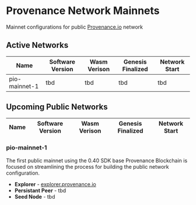 # Provenance Network Mainnets
Mainnet configurations for public [Provenance.io](https://provenance.io) network

## Active Networks

| Name          | Software Version | Wasm Verison | Genesis Finalized    | Network Start        |
|---------------|------------------|--------------|----------------------|----------------------|
| pio-mainnet-1 | tbd              | tbd          | tbd                  | tbd                  |


## Upcoming Public Networks

| Name          | Software Version | Wasm Verison | Genesis Finalized    | Network Start        |
|---------------|------------------|--------------|----------------------|----------------------|

### pio-mainnet-1

The first public mainnet using the 0.40 SDK base Provenance Blockchain is focused on streamlining the process for building the public network configuration.

- **Explorer** - [explorer.provenance.io](https://explorer.provenance.io)
- **Persistant Peer** - tbd
- **Seed Node** - tbd
